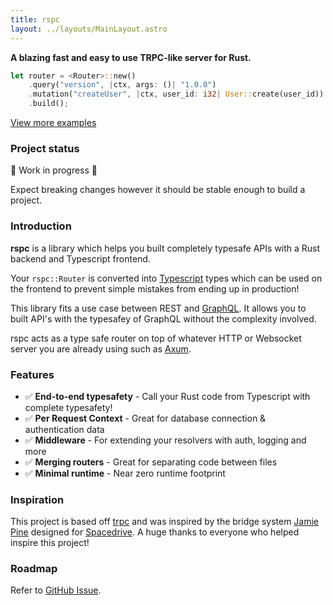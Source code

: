 ```yaml
---
title: rspc
layout: ../layouts/MainLayout.astro
---
```


**A blazing fast and easy to use TRPC-like server for Rust.**

```rust
let router = <Router>::new()
    .query("version", |ctx, args: ()| "1.0.0")
    .mutation("createUser", |ctx, user_id: i32| User::create(user_id))
    .build();
```
[View more examples](https://github.com/oscartbeaumont/rspc/tree/main/examples)

### Project status

🚧 Work in progress 🚧

Expect breaking changes however it should be stable enough to build a project.

### Introduction

**rspc** is a library which helps you built completely typesafe APIs with a Rust backend and Typescript frontend.

Your `rspc::Router` is converted into [Typescript](https://www.typescriptlang.org) types which can be used on the frontend to prevent simple mistakes from ending up in production!

This library fits a use case between REST and [GraphQL](https://graphql.org). It allows you to built API's with the typesafey of GraphQL without the complexity involved.

rspc acts as a type safe router on top of whatever HTTP or Websocket server you are already using such as [Axum](https://github.com/tokio-rs/axum).

### Features

- ✅ **End-to-end typesafety** - Call your Rust code from Typescript with complete typesafety!
- ✅ **Per Request Context** - Great for database connection & authentication data
- ✅ **Middleware** - For extending your resolvers with auth, logging and more
- ✅ **Merging routers** - Great for separating code between files
- ✅ **Minimal runtime** - Near zero runtime footprint

### Inspiration

This project is based off [trpc](https://trpc.io) and was inspired by the bridge system [Jamie Pine](https://github.com/jamiepine) designed for [Spacedrive](https://www.spacedrive.com). A huge thanks to everyone who helped inspire this project!

### Roadmap

Refer to [GitHub Issue](https://github.com/oscartbeaumont/rspc/issues/2).